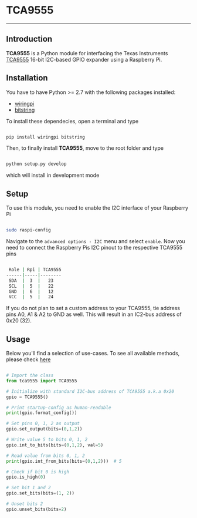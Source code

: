# TCA9555

***

## Introduction

**TCA9555** is a Python module for interfacing the Texas Instruments [TCA9555](https://www.ti.com/lit/ds/symlink/tca9555.pdf) 16-bit I2C-based GPIO expander using a Raspberry Pi.

## Installation

You have to have Python >= 2.7 with the following packages installed:

- [wiringpi](https://github.com/WiringPi/WiringPi-Python)
- [bitstring](https://github.com/scott-griffiths/bitstring)

To install these dependecies, open a terminal and type
```bash

pip install wiringpi bitstring
```
Then, to finally install **TCA9555**, move to the root folder and type
```bash

python setup.py develop
```

which will install in development mode

## Setup

To use this module, you need to enable the I2C interface of your Raspberry Pi

```bash

sudo raspi-config
```

Navigate to the `advanced options - I2C` menu and select `enable`. Now you need to connect the Raspberry Pis I2C pinout to the respective TCA9555 pins
```bash

 Role | Rpi | TCA9555
------|-----|--------
 SDA  |  3  |   23   
 SCL  |  5  |   22   
 GND  |  6  |   12   
 VCC  |  5  |   24   
```

If you do not plan to set a custom address to your TCA9555, tie address pins A0, A1 & A2 to GND as well. This will result in an IC2-bus address of 0x20 (32).
 
## Usage

Below you'll find a selection of use-cases. To see all available methods, please check [here](https://github.com/leloup314/TCA9555/blob/master/tca9555/tca9555.py)

```python

# Import the class
from tca9555 import TCA9555

# Initialize with standard I2C-bus address of TCA9555 a.k.a 0x20
gpio = TCA9555()

# Print startup-config as human-readable
print(gpio.format_config())

# Set pins 0, 1, 2 as output
gpio.set_output(bits=(0,1,2))

# Write value 5 to bits 0, 1, 2
gpio.int_to_bits(bits=(0,1,2), val=5)

# Read value from bits 0, 1, 2 
print(gpio.int_from_bits(bits=(0,1,2)))  # 5

# Check if bit 0 is high
gpio.is_high(0)

# Set bit 1 and 2
gpio.set_bits(bits=(1, 2))

# Unset bits 2
gpio.unset_bits(bits=2)
```
